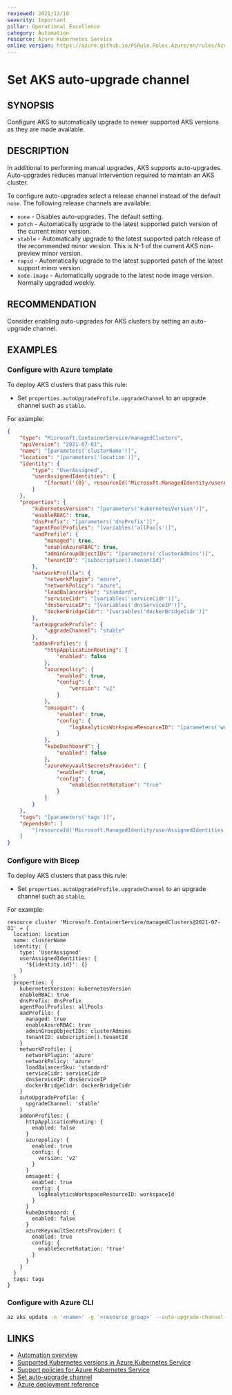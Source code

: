 ```yaml
---
reviewed: 2021/12/10
severity: Important
pillar: Operational Excellence
category: Automation
resource: Azure Kubernetes Service
online version: https://azure.github.io/PSRule.Rules.Azure/en/rules/Azure.AKS.AutoUpgrade/
---
```


# Set AKS auto-upgrade channel

## SYNOPSIS

Configure AKS to automatically upgrade to newer supported AKS versions as they are made available.

## DESCRIPTION

In additional to performing manual upgrades, AKS supports auto-upgrades.
Auto-upgrades reduces manual intervention required to maintain an AKS cluster.

To configure auto-upgrades select a release channel instead of the default `none`.
The following release channels are available:

- `none` - Disables auto-upgrades.
The default setting.
- `patch` - Automatically upgrade to the latest supported patch version of the current minor version.
- `stable` - Automatically upgrade to the latest supported patch release of the recommended minor version.
This is N-1 of the current AKS non-preview minor version.
- `rapid` - Automatically upgrade to the latest supported patch of the latest support minor version.
- `node-image` - Automatically upgrade to the latest node image version.
Normally upgraded weekly.

## RECOMMENDATION

Consider enabling auto-upgrades for AKS clusters by setting an auto-upgrade channel.

## EXAMPLES

### Configure with Azure template

To deploy AKS clusters that pass this rule:

- Set `properties.autoUpgradeProfile.upgradeChannel` to an upgrade channel such as `stable`.

For example:

```json
{
    "type": "Microsoft.ContainerService/managedClusters",
    "apiVersion": "2021-07-01",
    "name": "[parameters('clusterName')]",
    "location": "[parameters('location')]",
    "identity": {
        "type": "UserAssigned",
        "userAssignedIdentities": {
            "[format('{0}', resourceId('Microsoft.ManagedIdentity/userAssignedIdentities', parameters('identityName')))]": {}
        }
    },
    "properties": {
        "kubernetesVersion": "[parameters('kubernetesVersion')]",
        "enableRBAC": true,
        "dnsPrefix": "[parameters('dnsPrefix')]",
        "agentPoolProfiles": "[variables('allPools')]",
        "aadProfile": {
            "managed": true,
            "enableAzureRBAC": true,
            "adminGroupObjectIDs": "[parameters('clusterAdmins')]",
            "tenantID": "[subscription().tenantId]"
        },
        "networkProfile": {
            "networkPlugin": "azure",
            "networkPolicy": "azure",
            "loadBalancerSku": "standard",
            "serviceCidr": "[variables('serviceCidr')]",
            "dnsServiceIP": "[variables('dnsServiceIP')]",
            "dockerBridgeCidr": "[variables('dockerBridgeCidr')]"
        },
        "autoUpgradeProfile": {
            "upgradeChannel": "stable"
        },
        "addonProfiles": {
            "httpApplicationRouting": {
                "enabled": false
            },
            "azurepolicy": {
                "enabled": true,
                "config": {
                    "version": "v2"
                }
            },
            "omsagent": {
                "enabled": true,
                "config": {
                    "logAnalyticsWorkspaceResourceID": "[parameters('workspaceId')]"
                }
            },
            "kubeDashboard": {
                "enabled": false
            },
            "azureKeyvaultSecretsProvider": {
                "enabled": true,
                "config": {
                    "enableSecretRotation": "true"
                }
            }
        }
    },
    "tags": "[parameters('tags')]",
    "dependsOn": [
        "[resourceId('Microsoft.ManagedIdentity/userAssignedIdentities', parameters('identityName'))]"
    ]
}
```

### Configure with Bicep

To deploy AKS clusters that pass this rule:

- Set `properties.autoUpgradeProfile.upgradeChannel` to an upgrade channel such as `stable`.

For example:

```bicep
resource cluster 'Microsoft.ContainerService/managedClusters@2021-07-01' = {
  location: location
  name: clusterName
  identity: {
    type: 'UserAssigned'
    userAssignedIdentities: {
      '${identity.id}': {}
    }
  }
  properties: {
    kubernetesVersion: kubernetesVersion
    enableRBAC: true
    dnsPrefix: dnsPrefix
    agentPoolProfiles: allPools
    aadProfile: {
      managed: true
      enableAzureRBAC: true
      adminGroupObjectIDs: clusterAdmins
      tenantID: subscription().tenantId
    }
    networkProfile: {
      networkPlugin: 'azure'
      networkPolicy: 'azure'
      loadBalancerSku: 'standard'
      serviceCidr: serviceCidr
      dnsServiceIP: dnsServiceIP
      dockerBridgeCidr: dockerBridgeCidr
    }
    autoUpgradeProfile: {
      upgradeChannel: 'stable'
    }
    addonProfiles: {
      httpApplicationRouting: {
        enabled: false
      }
      azurepolicy: {
        enabled: true
        config: {
          version: 'v2'
        }
      }
      omsagent: {
        enabled: true
        config: {
          logAnalyticsWorkspaceResourceID: workspaceId
        }
      }
      kubeDashboard: {
        enabled: false
      }
      azureKeyvaultSecretsProvider: {
        enabled: true
        config: {
          enableSecretRotation: 'true'
        }
      }
    }
  }
  tags: tags
}
```

### Configure with Azure CLI

```bash
az aks update -n '<name>' -g '<resource_group>' --auto-upgrade-channel 'stable'
```

## LINKS

- [Automation overview](https://learn.microsoft.com/azure/architecture/framework/devops/automation-overview)
- [Supported Kubernetes versions in Azure Kubernetes Service](https://docs.microsoft.com/azure/aks/supported-kubernetes-versions)
- [Support policies for Azure Kubernetes Service](https://docs.microsoft.com/azure/aks/support-policies)
- [Set auto-upgrade channel](https://docs.microsoft.com/azure/aks/upgrade-cluster#set-auto-upgrade-channel)
- [Azure deployment reference](https://docs.microsoft.com/azure/templates/microsoft.containerservice/managedclusters#ManagedClusterAutoUpgradeProfile)
